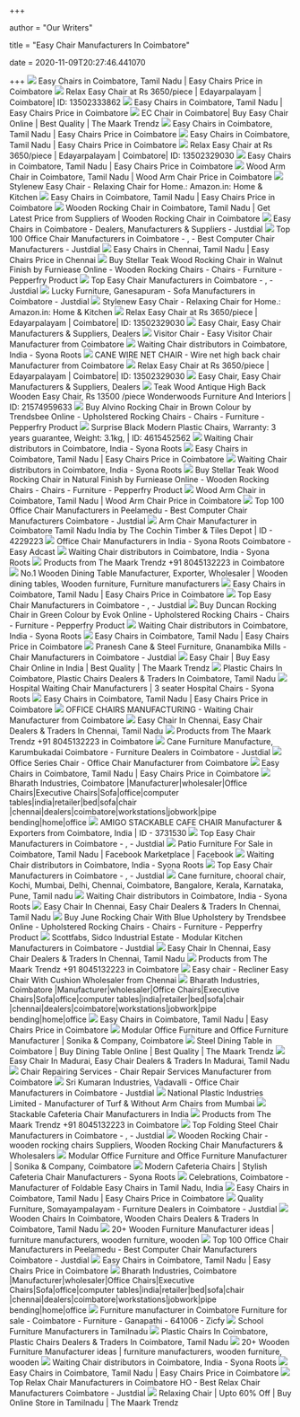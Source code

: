 +++
        
author = "Our Writers"
        
title = "Easy Chair Manufacturers In Coimbatore"
        
date = 2020-11-09T20:27:46.441070
        
+++
[ ![](https://5.imimg.com/data5/NH/UP/OP/SELLER-89572367/rose-wood-easy-chair-250x250.jpg)](https://5.imimg.com/data5/NH/UP/OP/SELLER-89572367/rose-wood-easy-chair-250x250.jpg) Easy Chairs in Coimbatore, Tamil Nadu | Easy Chairs Price in Coimbatore
[ ![](https://4.imimg.com/data4/CX/MH/IMOB-11725081/img_20160505_115330-500x500.jpg)](https://4.imimg.com/data4/CX/MH/IMOB-11725081/img_20160505_115330-500x500.jpg) Relax Easy Chair at Rs 3650/piece | Edayarpalayam | Coimbatore| ID:  13502333862
[ ![](https://5.imimg.com/data5/ANDROID/Default/2020/10/CI/HQ/YM/11725081/product-jpeg-250x250.jpg)](https://5.imimg.com/data5/ANDROID/Default/2020/10/CI/HQ/YM/11725081/product-jpeg-250x250.jpg) Easy Chairs in Coimbatore, Tamil Nadu | Easy Chairs Price in Coimbatore
[ ![](https://www.themaark.com/image/cache/catalog/1%20test/Rocking%20Chair/Star%20EC%20Chair/StarECChair-1000x1000.jpg)](https://www.themaark.com/image/cache/catalog/1%20test/Rocking%20Chair/Star%20EC%20Chair/StarECChair-1000x1000.jpg) EC Chair in Coimbatore| Buy Easy Chair Online | Best Quality | The Maark  Trendz
[ ![](https://4.imimg.com/data4/CJ/VX/ANDROID-23305730/product-250x250.jpeg)](https://4.imimg.com/data4/CJ/VX/ANDROID-23305730/product-250x250.jpeg) Easy Chairs in Coimbatore, Tamil Nadu | Easy Chairs Price in Coimbatore
[ ![](https://5.imimg.com/data5/XD/PB/YW/ANDROID-12056326/product-jpeg-250x250.jpg)](https://5.imimg.com/data5/XD/PB/YW/ANDROID-12056326/product-jpeg-250x250.jpg) Easy Chairs in Coimbatore, Tamil Nadu | Easy Chairs Price in Coimbatore
[ ![](https://4.imimg.com/data4/CX/WB/IMOB-11725081/img_20160627_160127-250x250.jpg)](https://4.imimg.com/data4/CX/WB/IMOB-11725081/img_20160627_160127-250x250.jpg) Relax Easy Chair at Rs 3650/piece | Edayarpalayam | Coimbatore| ID:  13502329030
[ ![](https://5.imimg.com/data5/BB/CV/HZ/NSDMERP-90211795/90211795-product-fcp-1563798189132-250x250.jpg)](https://5.imimg.com/data5/BB/CV/HZ/NSDMERP-90211795/90211795-product-fcp-1563798189132-250x250.jpg) Easy Chairs in Coimbatore, Tamil Nadu | Easy Chairs Price in Coimbatore
[ ![](https://5.imimg.com/data5/EB/WF/OF/ANDROID-44935754/product-jpeg-250x250.jpg)](https://5.imimg.com/data5/EB/WF/OF/ANDROID-44935754/product-jpeg-250x250.jpg) Wood Arm Chair in Coimbatore, Tamil Nadu | Wood Arm Chair Price in  Coimbatore
[ ![](https://images-na.ssl-images-amazon.com/images/I/71Np0ejNRSL._SL1500_.jpg)](https://images-na.ssl-images-amazon.com/images/I/71Np0ejNRSL._SL1500_.jpg) Stylenew Easy Chair - Relaxing Chair for Home.: Amazon.in: Home & Kitchen
[ ![](https://5.imimg.com/data5/VT/TX/WD/NSDMERP-25363683/easy-chair-1572522619096-250x250.jpg)](https://5.imimg.com/data5/VT/TX/WD/NSDMERP-25363683/easy-chair-1572522619096-250x250.jpg) Easy Chairs in Coimbatore, Tamil Nadu | Easy Chairs Price in Coimbatore
[ ![](https://3.imimg.com/data3/FG/OK/GLADMIN-100101/wooden-rocking-chair-500x500.jpg)](https://3.imimg.com/data3/FG/OK/GLADMIN-100101/wooden-rocking-chair-500x500.jpg) Wooden Rocking Chair in Coimbatore, Tamil Nadu | Get Latest Price from  Suppliers of Wooden Rocking Chair in Coimbatore
[ ![](https://content.jdmagicbox.com/quickquotes/images_main/Easy-Chairs-307821670-i0x11.jpg)](https://content.jdmagicbox.com/quickquotes/images_main/Easy-Chairs-307821670-i0x11.jpg) Easy Chairs in Coimbatore - Dealers, Manufacturers & Suppliers - Justdial
[ ![](https://content.jdmagicbox.com/comp/vriddhachalam/x2/9999p4143.4143.200211194706.n3x2/catalogue/g-d-m-unique-product-vriddhachalam-1trwwufsuw.jpg?clr=)](https://content.jdmagicbox.com/comp/vriddhachalam/x2/9999p4143.4143.200211194706.n3x2/catalogue/g-d-m-unique-product-vriddhachalam-1trwwufsuw.jpg?clr=) Top 100 Office Chair Manufacturers in Coimbatore -   ,   - Best Computer Chair Manufacturers - Justdial
[ ![](https://3.imimg.com/data3/DB/VR/GLADMIN-27192/easy-chairs-500x500.jpg)](https://3.imimg.com/data3/DB/VR/GLADMIN-27192/easy-chairs-500x500.jpg) Easy Chairs in Chennai, Tamil Nadu | Easy Chairs Price in Chennai
[ ![](https://ii1.pepperfry.com/media/catalog/product/t/e/568x625/teak-wood-rocking-chair-in-walnut-finish-by-furniease-teak-wood-rocking-chair-in-walnut-finish-by-fu-u9qasf.jpg)](https://ii1.pepperfry.com/media/catalog/product/t/e/568x625/teak-wood-rocking-chair-in-walnut-finish-by-furniease-teak-wood-rocking-chair-in-walnut-finish-by-fu-u9qasf.jpg) Buy Stellar Teak Wood Rocking Chair in Walnut Finish by Furniease Online -  Wooden Rocking Chairs - Chairs - Furniture - Pepperfry Product
[ ![](https://content.jdmagicbox.com/comp/thrissur/i2/9999px487.x487.190321185316.z4i2/catalogue/wood-designers-chovvur-thrissur-chair-manufacturers-hsgnm9eggp.jpg?clr=)](https://content.jdmagicbox.com/comp/thrissur/i2/9999px487.x487.190321185316.z4i2/catalogue/wood-designers-chovvur-thrissur-chair-manufacturers-hsgnm9eggp.jpg?clr=) Top Easy Chair Manufacturers in Coimbatore -   ,   - Justdial
[ ![](https://content3.jdmagicbox.com/comp/coimbatore/i1/0422px422.x422.180312140318.v4i1/catalogue/lucky-furniture-coimbatore-c88fm.jpg)](https://content3.jdmagicbox.com/comp/coimbatore/i1/0422px422.x422.180312140318.v4i1/catalogue/lucky-furniture-coimbatore-c88fm.jpg) Lucky Furniture, Ganesapuram - Sofa Manufacturers in Coimbatore - Justdial
[ ![](https://images-na.ssl-images-amazon.com/images/I/71R2XLj6REL._SL1500_.jpg)](https://images-na.ssl-images-amazon.com/images/I/71R2XLj6REL._SL1500_.jpg) Stylenew Easy Chair - Relaxing Chair for Home.: Amazon.in: Home & Kitchen
[ ![](https://5.imimg.com/data5/SELLER/Default/2020/8/DS/CP/FX/1491379/whatsapp-image-2020-08-21-at-11-23-39-1--250x250.jpeg)](https://5.imimg.com/data5/SELLER/Default/2020/8/DS/CP/FX/1491379/whatsapp-image-2020-08-21-at-11-23-39-1--250x250.jpeg) Relax Easy Chair at Rs 3650/piece | Edayarpalayam | Coimbatore| ID:  13502329030
[ ![](https://cpimg.tistatic.com/04632538/b/4/extra-04632538.jpg)](https://cpimg.tistatic.com/04632538/b/4/extra-04632538.jpg) Easy Chair, Easy Chair Manufacturers & Suppliers, Dealers
[ ![](https://3.imimg.com/data3/JI/SB/MY-11725081/easy-chair-500x500.jpg)](https://3.imimg.com/data3/JI/SB/MY-11725081/easy-chair-500x500.jpg) Visitor Chair - Easy Visitor Chair Manufacturer from Coimbatore
[ ![](https://www.syonaroots.com/images/products-desc/visitors/earth-beat/visitors-earth-chair-suppliers.png)](https://www.syonaroots.com/images/products-desc/visitors/earth-beat/visitors-earth-chair-suppliers.png) Waiting Chair distributors in Coimbatore, India - Syona Roots
[ ![](https://5.imimg.com/data5/UO/QL/DP/ANDROID-12056326/product-jpeg-500x500.jpg)](https://5.imimg.com/data5/UO/QL/DP/ANDROID-12056326/product-jpeg-500x500.jpg) CANE WIRE NET CHAIR - Wire net high back chair Manufacturer from Coimbatore
[ ![](https://5.imimg.com/data5/DB/GM/DY/SELLER-28688189/sitout-chair-250x250.jpg)](https://5.imimg.com/data5/DB/GM/DY/SELLER-28688189/sitout-chair-250x250.jpg) Relax Easy Chair at Rs 3650/piece | Edayarpalayam | Coimbatore| ID:  13502329030
[ ![](https://tiimg.tistatic.com/fp/3/005/695/antique-wooden-easy-chair-003.jpg)](https://tiimg.tistatic.com/fp/3/005/695/antique-wooden-easy-chair-003.jpg) Easy Chair, Easy Chair Manufacturers & Suppliers, Dealers
[ ![](https://5.imimg.com/data5/YR/HQ/MI/SELLER-89572367/high-back-wooden-easy-chair-500x500.jpg)](https://5.imimg.com/data5/YR/HQ/MI/SELLER-89572367/high-back-wooden-easy-chair-500x500.jpg) Teak Wood Antique High Back Wooden Easy Chair, Rs 13500 /piece Wonderwoods  Furniture And Interiors | ID: 21574959633
[ ![](https://ii1.pepperfry.com/media/catalog/product/a/l/568x625/alvino-rocking-chair-in-brown-colour-by-trendsbee-alvino-rocking-chair-in-brown-colour-by-trendsbee-o7sbhw.jpg)](https://ii1.pepperfry.com/media/catalog/product/a/l/568x625/alvino-rocking-chair-in-brown-colour-by-trendsbee-alvino-rocking-chair-in-brown-colour-by-trendsbee-o7sbhw.jpg) Buy Alvino Rocking Chair in Brown Colour by Trendsbee Online - Upholstered Rocking  Chairs - Chairs - Furniture - Pepperfry Product
[ ![](https://3.imimg.com/data3/ID/KQ/MY-2724059/modern-plastic-chairs-500x500.jpg)](https://3.imimg.com/data3/ID/KQ/MY-2724059/modern-plastic-chairs-500x500.jpg) Surprise Black Modern Plastic Chairs, Warranty: 3 years guarantee, Weight:  3.1kg, | ID: 4615452562
[ ![](https://www.syonaroots.com/images/products-desc/visitors/earth-beat/reception-vistors-chairs-suppliers.jpg)](https://www.syonaroots.com/images/products-desc/visitors/earth-beat/reception-vistors-chairs-suppliers.jpg) Waiting Chair distributors in Coimbatore, India - Syona Roots
[ ![](https://5.imimg.com/data5/EA/PW/UZ/SELLER-1037840/easy-chair-250x250.jpeg)](https://5.imimg.com/data5/EA/PW/UZ/SELLER-1037840/easy-chair-250x250.jpeg) Easy Chairs in Coimbatore, Tamil Nadu | Easy Chairs Price in Coimbatore
[ ![](https://www.syonaroots.com/images/products-desc/visitors/earth-beat/vistors-chair-manufacturers-bakery.png)](https://www.syonaroots.com/images/products-desc/visitors/earth-beat/vistors-chair-manufacturers-bakery.png) Waiting Chair distributors in Coimbatore, India - Syona Roots
[ ![](https://ii1.pepperfry.com/media/catalog/product/t/e/568x625/teak-wood-rocking-chair-in-natural-finish-by-furniease-teak-wood-rocking-chair-in-natural-finish-by--kkyqzn.jpg)](https://ii1.pepperfry.com/media/catalog/product/t/e/568x625/teak-wood-rocking-chair-in-natural-finish-by-furniease-teak-wood-rocking-chair-in-natural-finish-by--kkyqzn.jpg) Buy Stellar Teak Wood Rocking Chair in Natural Finish by Furniease Online -  Wooden Rocking Chairs - Chairs - Furniture - Pepperfry Product
[ ![](https://5.imimg.com/data5/YK/PL/KS/SELLER-68631900/wooden-arm-chair-250x250.jpg)](https://5.imimg.com/data5/YK/PL/KS/SELLER-68631900/wooden-arm-chair-250x250.jpg) Wood Arm Chair in Coimbatore, Tamil Nadu | Wood Arm Chair Price in  Coimbatore
[ ![](https://content.jdmagicbox.com/comp/coimbatore/j5/0422px422.x422.150122170020.l7j5/catalogue/sonika-and-company-marakkadai-coimbatore-modular-office-furniture-manufacturers-ioxw48.jpg?clr=)](https://content.jdmagicbox.com/comp/coimbatore/j5/0422px422.x422.150122170020.l7j5/catalogue/sonika-and-company-marakkadai-coimbatore-modular-office-furniture-manufacturers-ioxw48.jpg?clr=) Top 100 Office Chair Manufacturers in Peelamedu - Best Computer Chair  Manufacturers Coimbatore - Justdial
[ ![](https://img2.exportersindia.com/product_images/bc-full/2018/8/5847815/arm-chair-1535190739-4229223.jpeg)](https://img2.exportersindia.com/product_images/bc-full/2018/8/5847815/arm-chair-1535190739-4229223.jpeg) Arm Chair Manufacturer in Coimbatore Tamil Nadu India by The Cochin Timber  & Tiles Depot | ID - 4229223
[ ![](https://easyadcast.com/oc-content/uploads/5/850.jpg)](https://easyadcast.com/oc-content/uploads/5/850.jpg) Office Chair Manufacturers in India - Syona Roots Coimbatore - Easy Adcast
[ ![](https://www.syonaroots.com/images/products-desc/visitors/earth-beat/perforated-visitor-chairs.png)](https://www.syonaroots.com/images/products-desc/visitors/earth-beat/perforated-visitor-chairs.png) Waiting Chair distributors in Coimbatore, India - Syona Roots
[ ![](https://productimages.withfloats.com/actual/5cd1324137c77b0001ce4228.jpg)](https://productimages.withfloats.com/actual/5cd1324137c77b0001ce4228.jpg) Products from The Maark Trendz +91 8045132223 in Coimbatore
[ ![](https://i.pinimg.com/originals/b0/75/d1/b075d10622ced8ef648385ce2ed65297.jpg)](https://i.pinimg.com/originals/b0/75/d1/b075d10622ced8ef648385ce2ed65297.jpg) No.1 Wooden Dining Table Manufacturer, Exporter, Wholesaler | Wooden dining  tables, Wooden furniture, Furniture manufacturers
[ ![](https://5.imimg.com/data5/LP/QP/MY-10300101/nilkamal-frolic-easy-chair-2c-purple-and-red-250x250.png)](https://5.imimg.com/data5/LP/QP/MY-10300101/nilkamal-frolic-easy-chair-2c-purple-and-red-250x250.png) Easy Chairs in Coimbatore, Tamil Nadu | Easy Chairs Price in Coimbatore
[ ![](https://content.jdmagicbox.com/comp/ludhiana/q9/0161px161.x161.120401103158.g2q9/catalogue/kalsi-furniture-gill-road-ludhiana-furniture-dealers-2b7fj5fdq1.jpg?clr=)](https://content.jdmagicbox.com/comp/ludhiana/q9/0161px161.x161.120401103158.g2q9/catalogue/kalsi-furniture-gill-road-ludhiana-furniture-dealers-2b7fj5fdq1.jpg?clr=) Top Easy Chair Manufacturers in Coimbatore -   ,   - Justdial
[ ![](https://ii1.pepperfry.com/media/catalog/product/d/u/568x625/duncan-accent-chair-in-green-colour-by-evok-duncan-accent-chair-in-green-colour-by-evok-yi7fzr.jpg)](https://ii1.pepperfry.com/media/catalog/product/d/u/568x625/duncan-accent-chair-in-green-colour-by-evok-duncan-accent-chair-in-green-colour-by-evok-yi7fzr.jpg) Buy Duncan Rocking Chair in Green Colour by Evok Online - Upholstered Rocking  Chairs - Chairs - Furniture - Pepperfry Product
[ ![](https://www.syonaroots.com/images/products-desc/visitors/earth-beat/visitors-earth-beat-chairs.png)](https://www.syonaroots.com/images/products-desc/visitors/earth-beat/visitors-earth-beat-chairs.png) Waiting Chair distributors in Coimbatore, India - Syona Roots
[ ![](https://5.imimg.com/data5/KH/PE/BV/NSDMERP-37983005/easy-chair-1576065349369-250x250.jpg)](https://5.imimg.com/data5/KH/PE/BV/NSDMERP-37983005/easy-chair-1576065349369-250x250.jpg) Easy Chairs in Coimbatore, Tamil Nadu | Easy Chairs Price in Coimbatore
[ ![](https://content3.jdmagicbox.com/comp/coimbatore/z5/0422px422.x422.130822043610.n3z5/catalogue/pranesh-cane-and-steel-furniture-gnanambika-mills-coimbatore-cane-dealers-2ywut.jpg)](https://content3.jdmagicbox.com/comp/coimbatore/z5/0422px422.x422.130822043610.n3z5/catalogue/pranesh-cane-and-steel-furniture-gnanambika-mills-coimbatore-cane-dealers-2ywut.jpg) Pranesh Cane & Steel Furniture, Gnanambika Mills - Chair Manufacturers in  Coimbatore - Justdial
[ ![](https://www.themaark.com/image/catalog/Nero%20Relax%20Chair/26.jpg)](https://www.themaark.com/image/catalog/Nero%20Relax%20Chair/26.jpg) Easy Chair | Buy Easy Chair Online in India | Best Quality | The Maark  Trendz
[ ![](https://tiimg.tistatic.com/fp/3/006/504/solid-supreme-plastic-chairs-367.jpg)](https://tiimg.tistatic.com/fp/3/006/504/solid-supreme-plastic-chairs-367.jpg) Plastic Chairs In Coimbatore, Plastic Chairs Dealers & Traders In Coimbatore,  Tamil Nadu
[ ![](https://www.syonaroots.com/images/products-desc/gang/venus/three-seater-visitors-chairs-hospitals.png)](https://www.syonaroots.com/images/products-desc/gang/venus/three-seater-visitors-chairs-hospitals.png) Hospital Waiting Chair Manufacturers | 3 seater Hospital Chairs - Syona  Roots
[ ![](https://5.imimg.com/data5/KJ/NC/YX/NSDMERP-45484474/easy-chair-1574079079746-250x250.jpg)](https://5.imimg.com/data5/KJ/NC/YX/NSDMERP-45484474/easy-chair-1574079079746-250x250.jpg) Easy Chairs in Coimbatore, Tamil Nadu | Easy Chairs Price in Coimbatore
[ ![](https://5.imimg.com/data5/EI/TN/MY-12056326/waiting-chair-500x500.jpg)](https://5.imimg.com/data5/EI/TN/MY-12056326/waiting-chair-500x500.jpg) OFFICE CHAIRS MANUFACTURING - Waiting Chair Manufacturer from Coimbatore
[ ![](https://tiimg.tistatic.com/fp/3/006/089/easy-chair-568.jpg)](https://tiimg.tistatic.com/fp/3/006/089/easy-chair-568.jpg) Easy Chair In Chennai, Easy Chair Dealers & Traders In Chennai, Tamil Nadu
[ ![](https://productimages.withfloats.com/tile/5e281c8a1717e200011f4856.jpg)](https://productimages.withfloats.com/tile/5e281c8a1717e200011f4856.jpg) Products from The Maark Trendz +91 8045132223 in Coimbatore
[ ![](https://content.jdmagicbox.com/comp/coimbatore/05/0422p422std2606305/catalogue/subam-cane-furniture-karumbukadai-coimbatore-furniture-manufacturers-plxa2mrl5t.jpg?clr=333333)](https://content.jdmagicbox.com/comp/coimbatore/05/0422p422std2606305/catalogue/subam-cane-furniture-karumbukadai-coimbatore-furniture-manufacturers-plxa2mrl5t.jpg?clr=333333) Cane Furniture Manufacture, Karumbukadai Coimbatore - Furniture Dealers in  Coimbatore - Justdial
[ ![](https://5.imimg.com/data5/YZ/DQ/DW/SELLER-83772973/office-venus-prime-plus-chair-500x500.jpg)](https://5.imimg.com/data5/YZ/DQ/DW/SELLER-83772973/office-venus-prime-plus-chair-500x500.jpg) Office Series Chair - Office Chair Manufacturer from Coimbatore
[ ![](https://4.imimg.com/data4/HR/GH/NSDMERP-46776782/easychair-250x250.png)](https://4.imimg.com/data4/HR/GH/NSDMERP-46776782/easychair-250x250.png) Easy Chairs in Coimbatore, Tamil Nadu | Easy Chairs Price in Coimbatore
[ ![](http://www.bharathindustries.com/wp-content/uploads/2011/05/slide4.jpg)](http://www.bharathindustries.com/wp-content/uploads/2011/05/slide4.jpg) Bharath Industries, Coimbatore |Manufacturer|wholesaler|Office Chairs|Executive  Chairs|Sofa|office|computer tables|india|retailer|bed|sofa|chair |chennai|dealers|coimbatore|workstations|jobwork|pipe bending|home|office
[ ![](https://img2.exportersindia.com/product_images/bc-full/dir_3/75596/amigo-stackable-cafe-chair-1521457069-3731530.png)](https://img2.exportersindia.com/product_images/bc-full/dir_3/75596/amigo-stackable-cafe-chair-1521457069-3731530.png) AMIGO STACKABLE CAFE CHAIR Manufacturer & Exporters from Coimbatore, India  | ID - 3731530
[ ![](https://content.jdmagicbox.com/comp/mumbai/p5/022pxx22.xx22.171025114031.g6p5/catalogue/shagoon-seating-chair-goregaon-east-mumbai-chair-dealers-c5z57.jpg?clr=)](https://content.jdmagicbox.com/comp/mumbai/p5/022pxx22.xx22.171025114031.g6p5/catalogue/shagoon-seating-chair-goregaon-east-mumbai-chair-dealers-c5z57.jpg?clr=) Top Easy Chair Manufacturers in Coimbatore -   ,   - Justdial
[ ![](https://lookaside.fbsbx.com/lookaside/crawler/media/?media_id=2683820821946566)](https://lookaside.fbsbx.com/lookaside/crawler/media/?media_id=2683820821946566) Patio Furniture For Sale in Coimbatore, Tamil Nadu | Facebook Marketplace |  Facebook
[ ![](https://www.syonaroots.com/images/products-desc/visitors/earth-beat/visitors-earth-beat-chairs-outline.png)](https://www.syonaroots.com/images/products-desc/visitors/earth-beat/visitors-earth-beat-chairs-outline.png) Waiting Chair distributors in Coimbatore, India - Syona Roots
[ ![](https://content.jdmagicbox.com/comp/udumalpet/g1/9999p4252.4252.120430161607.u5g1/catalogue/sri-meenakshi-agencies-udamalpet-ho-udumalpet-furniture-dealers-61frg6i0xk.jpg?clr=)](https://content.jdmagicbox.com/comp/udumalpet/g1/9999p4252.4252.120430161607.u5g1/catalogue/sri-meenakshi-agencies-udamalpet-ho-udumalpet-furniture-dealers-61frg6i0xk.jpg?clr=) Top Easy Chair Manufacturers in Coimbatore -   ,   - Justdial
[ ![](https://mport.in/csn/images/1034f-1a.jpg)](https://mport.in/csn/images/1034f-1a.jpg) Cane furniture, chooral chair, Kochi, Mumbai, Delhi, Chennai, Coimbatore,  Bangalore, Kerala, Karnataka, Pune, Tamil nadu
[ ![](https://www.syonaroots.com/images/colors/visitor-earth-beat/earth-beat-black-chairs.jpg)](https://www.syonaroots.com/images/colors/visitor-earth-beat/earth-beat-black-chairs.jpg) Waiting Chair distributors in Coimbatore, India - Syona Roots
[ ![](https://tiimg.tistatic.com/fp/1/001/863/teak-wood-easy-chair-882.jpg?tr=n-w200)](https://tiimg.tistatic.com/fp/1/001/863/teak-wood-easy-chair-882.jpg?tr=n-w200) Easy Chair In Chennai, Easy Chair Dealers & Traders In Chennai, Tamil Nadu
[ ![](https://ii1.pepperfry.com/media/catalog/product/j/u/494x544/june-rocking-chair-with-blue-upholstery-by-trendsbee-june-rocking-chair-with-blue-upholstery-by-tren-lj8uy2.jpg)](https://ii1.pepperfry.com/media/catalog/product/j/u/494x544/june-rocking-chair-with-blue-upholstery-by-trendsbee-june-rocking-chair-with-blue-upholstery-by-tren-lj8uy2.jpg) Buy June Rocking Chair With Blue Upholstery by Trendsbee Online -  Upholstered Rocking Chairs - Chairs - Furniture - Pepperfry Product
[ ![](https://content3.jdmagicbox.com/comp/def_content/furniture_dealers/default-furniture-dealers-6.jpg?clr=333333)](https://content3.jdmagicbox.com/comp/def_content/furniture_dealers/default-furniture-dealers-6.jpg?clr=333333) Scottfabs, Sidco Industrial Estate - Modular Kitchen Manufacturers in  Coimbatore - Justdial
[ ![](https://tiimg.tistatic.com/fp/4/005/644/easy-to-clean-wooden-chair-144.jpg)](https://tiimg.tistatic.com/fp/4/005/644/easy-to-clean-wooden-chair-144.jpg) Easy Chair In Chennai, Easy Chair Dealers & Traders In Chennai, Tamil Nadu
[ ![](https://productimages.withfloats.com/actual/5e185ba6636d4900016bad27.jpg)](https://productimages.withfloats.com/actual/5e185ba6636d4900016bad27.jpg) Products from The Maark Trendz +91 8045132223 in Coimbatore
[ ![](https://5.imimg.com/data5/DK/LP/XA/SELLER-34421710/recliner-easy-chair-with-cushion-500x500.jpeg)](https://5.imimg.com/data5/DK/LP/XA/SELLER-34421710/recliner-easy-chair-with-cushion-500x500.jpeg) Easy chair - Recliner Easy Chair With Cushion Wholesaler from Chennai
[ ![](http://www.bharathindustries.com/wp-content/uploads/2011/05/small4.jpg)](http://www.bharathindustries.com/wp-content/uploads/2011/05/small4.jpg) Bharath Industries, Coimbatore |Manufacturer|wholesaler|Office Chairs|Executive  Chairs|Sofa|office|computer tables|india|retailer|bed|sofa|chair |chennai|dealers|coimbatore|workstations|jobwork|pipe bending|home|office
[ ![](https://4.imimg.com/data4/OF/PS/MH/NSDMERP-69187229/69187229product11533044660-250x250.jpg)](https://4.imimg.com/data4/OF/PS/MH/NSDMERP-69187229/69187229product11533044660-250x250.jpg) Easy Chairs in Coimbatore, Tamil Nadu | Easy Chairs Price in Coimbatore
[ ![](https://5.imimg.com/data5/JC/RU/MY-12056326/office-chair-250x250.jpg)](https://5.imimg.com/data5/JC/RU/MY-12056326/office-chair-250x250.jpg) Modular Office Furniture and Office Furniture Manufacturer | Sonika &  Company, Coimbatore
[ ![](https://www.themaark.com/image/cache/catalog/glass-dining-table/1-1000x1000.jpg)](https://www.themaark.com/image/cache/catalog/glass-dining-table/1-1000x1000.jpg) Steel Dining Table in Coimbatore | Buy Dining Table Online | Best Quality |  The Maark Trendz
[ ![](https://tiimg.tistatic.com/fp/3/006/184/kerala-traditional-easy-chair-cloth-chair--807.jpg)](https://tiimg.tistatic.com/fp/3/006/184/kerala-traditional-easy-chair-cloth-chair--807.jpg) Easy Chair In Madurai, Easy Chair Dealers & Traders In Madurai, Tamil Nadu
[ ![](https://5.imimg.com/data5/WW/OW/MY-12056326/chair-repair-services-250x250.jpg)](https://5.imimg.com/data5/WW/OW/MY-12056326/chair-repair-services-250x250.jpg) Chair Repairing Services - Chair Repair Services Manufacturer from  Coimbatore
[ ![](https://images.jdmagicbox.com/comp/coimbatore/i7/0422px422.x422.180928121511.x1i7/catalogue/sri-kumaran-industries-vadavalli-coimbatore-1b6czzi31t.jpg?clr=#3d3d29)](https://images.jdmagicbox.com/comp/coimbatore/i7/0422px422.x422.180928121511.x1i7/catalogue/sri-kumaran-industries-vadavalli-coimbatore-1b6czzi31t.jpg?clr=#3d3d29) Sri Kumaran Industries, Vadavalli - Office Chair Manufacturers in Coimbatore  - Justdial
[ ![](https://5.imimg.com/data5/EP/VG/MY-253013/cafeteria-chair-altis-500x500.png)](https://5.imimg.com/data5/EP/VG/MY-253013/cafeteria-chair-altis-500x500.png) National Plastic Industries Limited - Manufacturer of Turf & Without Arm  Chairs from Mumbai
[ ![](https://www.syonaroots.com/images/colors/cafeteria-earth-bliss/cafeteria-bliss-white-chairs-india.png)](https://www.syonaroots.com/images/colors/cafeteria-earth-bliss/cafeteria-bliss-white-chairs-india.png) Stackable Cafeteria Chair Manufacturers in India
[ ![](https://productimages.withfloats.com/actual/5ce65cb2da51d10001f5b8c2.jpg)](https://productimages.withfloats.com/actual/5ce65cb2da51d10001f5b8c2.jpg) Products from The Maark Trendz +91 8045132223 in Coimbatore
[ ![](https://content.jdmagicbox.com/comp/mumbai/t1/022pxx22.xx22.170509134215.l2t1/catalogue/midas-enterprises-sakinaka-mumbai-office-chair-manufacturers-1n2sj5p8iy.jpg)](https://content.jdmagicbox.com/comp/mumbai/t1/022pxx22.xx22.170509134215.l2t1/catalogue/midas-enterprises-sakinaka-mumbai-office-chair-manufacturers-1n2sj5p8iy.jpg) Top Folding Steel Chair Manufacturers in Coimbatore -     ,  - Justdial
[ ![](https://img1.exportersindia.com/product_images/bc-small/2020/1/6875962/wooden-rocking-chair-1578379887-5241098.jpeg)](https://img1.exportersindia.com/product_images/bc-small/2020/1/6875962/wooden-rocking-chair-1578379887-5241098.jpeg) Wooden Rocking Chair - wooden rocking chairs Suppliers, Wooden Rocking  Chair Manufacturers & Wholesalers
[ ![](https://5.imimg.com/data5/VB/UY/MY-12056326/revolving-chairs-500x500.jpg)](https://5.imimg.com/data5/VB/UY/MY-12056326/revolving-chairs-500x500.jpg) Modular Office Furniture and Office Furniture Manufacturer | Sonika &  Company, Coimbatore
[ ![](https://www.syonaroots.com/images/colors/cafeteria-earth-lite/cafeteria-earth-lite-orange-chairs-manufacturers.png)](https://www.syonaroots.com/images/colors/cafeteria-earth-lite/cafeteria-earth-lite-orange-chairs-manufacturers.png) Modern Cafeteria Chairs | Stylish Cafeteria Chair Manufacturers - Syona  Roots
[ ![](https://www.dial4trade.com/uploaded_files/product_images/foldable-easy-chairs-775061.jpg)](https://www.dial4trade.com/uploaded_files/product_images/foldable-easy-chairs-775061.jpg) Celebrations, Coimbatore - Manufacturer of Foldable Easy Chairs in Tamil  Nadu, India
[ ![](https://5.imimg.com/data5/SP/LB/AK/SELLER-89572367/teak-wood-easy-chair-125x125.jpg)](https://5.imimg.com/data5/SP/LB/AK/SELLER-89572367/teak-wood-easy-chair-125x125.jpg) Easy Chairs in Coimbatore, Tamil Nadu | Easy Chairs Price in Coimbatore
[ ![](https://content3.jdmagicbox.com/comp/coimbatore/g7/0422px422.x422.130907154218.d2g7/catalogue/quality-furniture-somayampalayam-coimbatore-chair-manufacturers-brztjwh45c.jpg)](https://content3.jdmagicbox.com/comp/coimbatore/g7/0422px422.x422.130907154218.d2g7/catalogue/quality-furniture-somayampalayam-coimbatore-chair-manufacturers-brztjwh45c.jpg) Quality Furniture, Somayampalayam - Furniture Dealers in Coimbatore -  Justdial
[ ![](https://tiimg.tistatic.com/fp/1/006/322/restaurant-arm-wooden-chair-823.jpg)](https://tiimg.tistatic.com/fp/1/006/322/restaurant-arm-wooden-chair-823.jpg) Wooden Chairs In Coimbatore, Wooden Chairs Dealers & Traders In Coimbatore,  Tamil Nadu
[ ![](https://i.pinimg.com/236x/45/8d/96/458d960d9b9174b66821f55422d290d7.jpg)](https://i.pinimg.com/236x/45/8d/96/458d960d9b9174b66821f55422d290d7.jpg) 20+ Wooden Furniture Manufacturer ideas | furniture manufacturers, wooden  furniture, wooden
[ ![](https://content.jdmagicbox.com/comp/coimbatore/g7/0422px422.x422.130907154218.d2g7/catalogue/quality-furniture-somayampalayam-coimbatore-chair-manufacturers-sdbrz.jpg?clr=)](https://content.jdmagicbox.com/comp/coimbatore/g7/0422px422.x422.130907154218.d2g7/catalogue/quality-furniture-somayampalayam-coimbatore-chair-manufacturers-sdbrz.jpg?clr=) Top 100 Office Chair Manufacturers in Peelamedu - Best Computer Chair  Manufacturers Coimbatore - Justdial
[ ![](https://5.imimg.com/data5/LY/IS/OH/SELLER-89572367/180-degree-easy-chair-125x125.jpg)](https://5.imimg.com/data5/LY/IS/OH/SELLER-89572367/180-degree-easy-chair-125x125.jpg) Easy Chairs in Coimbatore, Tamil Nadu | Easy Chairs Price in Coimbatore
[ ![](http://www.bharathindustries.com/wp-content/uploads/2011/05/small1.jpg)](http://www.bharathindustries.com/wp-content/uploads/2011/05/small1.jpg) Bharath Industries, Coimbatore |Manufacturer|wholesaler|Office Chairs|Executive  Chairs|Sofa|office|computer tables|india|retailer|bed|sofa|chair |chennai|dealers|coimbatore|workstations|jobwork|pipe bending|home|office
[ ![](https://www.zicfy.com/uploads/photo/full_img_15457367955.jpeg)](https://www.zicfy.com/uploads/photo/full_img_15457367955.jpeg) Furniture manufacturer in Coimbatore Furniture for sale - Coimbatore -  Furniture - Ganapathi - 641006 - Zicfy
[ ![](http://aprexofurniture.com/images/15657608854e6ace7bf2a541f189f8a0df4d700a44.png)](http://aprexofurniture.com/images/15657608854e6ace7bf2a541f189f8a0df4d700a44.png) School Furniture Manufacturers in Tamilnadu
[ ![](https://cpimg.tistatic.com/06418367/b/4/Plastic-Wire-Chair.jpg)](https://cpimg.tistatic.com/06418367/b/4/Plastic-Wire-Chair.jpg) Plastic Chairs In Coimbatore, Plastic Chairs Dealers & Traders In Coimbatore,  Tamil Nadu
[ ![](https://i.pinimg.com/236x/00/bd/f0/00bdf0866758ec2ecf0248a6d38518e2.jpg)](https://i.pinimg.com/236x/00/bd/f0/00bdf0866758ec2ecf0248a6d38518e2.jpg) 20+ Wooden Furniture Manufacturer ideas | furniture manufacturers, wooden  furniture, wooden
[ ![](https://www.syonaroots.com/images/other_series/office-series-chair-manufacturers.png)](https://www.syonaroots.com/images/other_series/office-series-chair-manufacturers.png) Waiting Chair distributors in Coimbatore, India - Syona Roots
[ ![](https://5.imimg.com/data5/DV/WV/ZZ/NSDMERP-99562165/easy-chair-1578736606630-250x250.jpg)](https://5.imimg.com/data5/DV/WV/ZZ/NSDMERP-99562165/easy-chair-1578736606630-250x250.jpg) Easy Chairs in Coimbatore, Tamil Nadu | Easy Chairs Price in Coimbatore
[ ![](https://content.jdmagicbox.com/comp/chandigarh/35/0172p172std12035/catalogue/ashoka-furniture-arcade-industrial-area-phase-ii-chandigarh-furniture-manufacturers-jkmr8byoyo.jpg)](https://content.jdmagicbox.com/comp/chandigarh/35/0172p172std12035/catalogue/ashoka-furniture-arcade-industrial-area-phase-ii-chandigarh-furniture-manufacturers-jkmr8byoyo.jpg) Top Relax Chair Manufacturers in Coimbatore HO - Best Relax Chair  Manufacturers Coimbatore - Justdial
[ ![](https://www.themaark.com/image/catalog/atticus-wooden-rocking-chair/atticus-wooden-rocking-chair.jpg)](https://www.themaark.com/image/catalog/atticus-wooden-rocking-chair/atticus-wooden-rocking-chair.jpg) Relaxing Chair | Upto 60% Off | Buy Online Store in Tamilnadu | The Maark  Trendz
